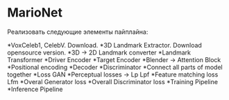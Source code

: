 # MarioNet

Реализовать следующие элементы пайплайна:

*VoxCeleb1, CelebV. Download.
*3D Landmark Extractor. Download opensource version.
*3D -> 2D Landmark converter
*Landmark Transformer
*Driver Encoder
*Target Encoder
*Blender -> Attention Block
*Positional encoding
*Decoder
*Discriminator
*Connect all parts of model together
*Loss GAN
*Perceptual losses -> Lp Lpf
*Feature matching loss Lfm
*Overal Generator loss
*Overall Discriminator loss
*Training Pipeline
*Inference Pipeline
